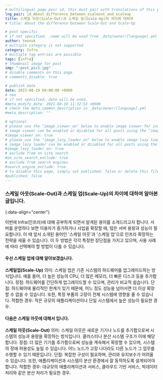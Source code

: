 ```yaml
---
# multilingual page pair id, this must pair with translations of this page. (This name must be unique)
lng_pair: id_About_difference_between_scaleout_and_scaleup
title: 스케일 아웃(Scale-Out)과 스케일 업(Scale-Up)의 차이에 대하여
# title: About the difference between Scale-Out and Scale-Up

# post specific
# if not specified, .name will be used from _data/owner/[language].yml
author: Yeonuk
# multiple category is not supported
category: Infra
# multiple tag entries are possible
tags: [infra]
# thumbnail image for post
img: ":post_pic1.jpg"
# disable comments on this page
# comments_disable: true

# publish date
date: 2023-08-29 09:00:00 +0900
# seo
# if not specified, date will be used.
#meta_modify_date: 2021-08-10 11:32:53 +0900
# check the meta_common_description in _data/owner/[language].yml
#meta_description: ""

# optional
# please use the "image_viewer_on" below to enable image viewer for individual pages or posts (_posts/ or [language]/_posts folders).
# image viewer can be enabled or disabled for all posts using the "image_viewer_posts: true" setting in _data/conf/main.yml.
#image_viewer_on: true
# please use the "image_lazy_loader_on" below to enable image lazy loader for individual pages or posts (_posts/ or [language]/_posts folders).
# image lazy loader can be enabled or disabled for all posts using the "image_lazy_loader_posts: true" setting in _data/conf/main.yml.
#image_lazy_loader_on: true
# exclude from on site search
#on_site_search_exclude: true
# exclude from search engines
#search_engine_exclude: true
# to disable this page, simply set published: false or delete this file
#published: false
---
```


<!-- outline-start -->

### 스케일 아웃(Scale-Out)과 스케일 업(Scale-Up)의 차이에 대하여 알아본 글입니다.

{:data-align="center"}

<!-- outline-end -->

이번에 Infra(인프라)에 대해 공부하게 되면서 알게된 용어를 소개드리고자 합니다.
서버를 운영하다 보면 이용자가 증가하거나 사업을 확장할 때, 많은 서버 용량과 성능이 필요합니다.
이 때 앞서 소개된 용어인 '스케일 아웃'과 '스케일 업'으로 인프라 확장하는 전략을 세울 수 있습니다.
이 두 방법은 각각 특정한 장단점을 가지고 있으며, 사용 사례에 따라 선택해야 할 방법이 다를 수 있습니다.

#### 우선 스케일 업에 대해 알아보겠습니다.

**스케일업(Scale-Up)**
의미: 스케일 업은 기존 시스템의 하드웨어를 업그레이드하는 방식입니다. 예를 들어, 더 높은 성능의 CPU, 더 많은 메모리, 더 빠른 디스크 등을 추가합니다.
장점: 하드웨어를 간단하게 업그레이드할 수 있으며, 관리가 비교적 쉽습니다.
단점: 하드웨어에 물리적인 한계가 있기 때문에, 어느 정도 성능을 넘어서면 더 이상 확장할 수 없을 수 있습니다. 또한, 특정 부품의 고장이 전체 시스템에 영향을 줄 수 있습니다.
적합한 경우: 작은 규모의 애플리케이션이나 단일 시스템에서 높은 성능이 필요한 경우.

#### 다음은 스케일 아웃에 대해서 입니다.

**스케일 아웃(Scale-Out)**
의미: 스케일 아웃은 새로운 기기나 노드를 추가함으로써 시스템의 성능과 용량을 확장하는 방식입니다. 클러스터나 분산 시스템 구조가 이에 해당합니다.
장점: 더 많은 기기를 추가함으로써 성능을 계속해서 확장할 수 있으며, 시스템의 장애 허용성도 높일 수 있습니다. 어느 노드가 고장 나더라도 다른 노드가 그 업무를 수행할 수 있기 때문입니다.
단점: 복잡한 구성이 필요하며, 관리와 유지보수가 어려울 수 있습니다. 또한, 애플리케이션과 시스템이 분산 환경에서 잘 동작하도록 설계되어야 합니다.
적합한 경우: 대규모의 애플리케이션과 서비스, 클라우드 기반 서비스, 빅데이터 처리와 같은 분산 처리가 필요한 경우.
